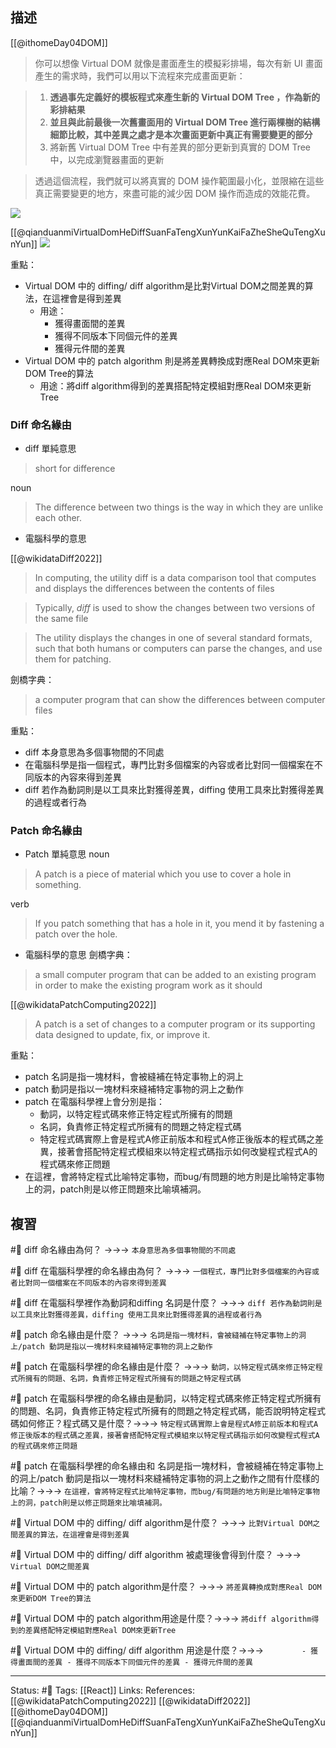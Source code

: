 ## 描述

[[@ithomeDay04DOM]]
> 你可以想像 Virtual DOM 就像是畫面產生的模擬彩排場，每次有新 UI 畫面產生的需求時，我們可以用以下流程來完成畫面更新：

> 1.  **透過事先定義好的模板程式來產生新的 Virtual DOM Tree ，作為新的彩排結果**
> 2.  **並且與此前最後一次舊畫面用的 Virtual DOM Tree 進行兩棵樹的結構細節比較，其中差異之處才是本次畫面更新中真正有需要變更的部分**
> 3.  將新舊 Virtual DOM Tree 中有差異的部分更新到真實的 DOM Tree 中，以完成瀏覽器畫面的更新

> 透過這個流程，我們就可以將真實的 DOM 操作範圍最小化，並限縮在這些真正需要變更的地方，來盡可能的減少因 DOM 操作而造成的效能花費。

![](https://miro.medium.com/max/1400/1*ZXE-64hJcWYfNjmWAjiRmw.png)



[[@qianduanmiVirtualDomHeDiffSuanFaTengXunYunKaiFaZheSheQuTengXunYun]]
![](https://ask.qcloudimg.com/http-save/yehe-3615838/w5t0r1qd60.jpeg?imageView2/2/w/1620)

重點：
- Virtual DOM 中的 diffing/ diff algorithm是比對Virtual DOM之間差異的算法，在這裡會是得到差異
	- 用途：
		- 獲得畫面間的差異
		- 獲得不同版本下同個元件的差異
		- 獲得元件間的差異
- Virtual DOM 中的 patch algorithm 則是將差異轉換成對應Real DOM來更新DOM Tree的算法
	- 用途：將diff algorithm得到的差異搭配特定模組對應Real DOM來更新Tree



### Diff 命名緣由

- diff 單純意思

> short for difference 

noun
> The difference between two things is the way in which they are unlike each other.


- 電腦科學的意思

[[@wikidataDiff2022]]
> In computing, the utility diff is a data comparison tool that computes and displays the differences between the contents of files

> Typically, _diff_ is used to show the changes between two versions of the same file

> The utility displays the changes in one of several standard formats, such that both humans or computers can parse the changes, and use them for patching. 

劍橋字典：
> a computer program that can show the differences between computer files


重點：
- diff 本身意思為多個事物間的不同處
- 在電腦科學是指一個程式，專門比對多個檔案的內容或者比對同一個檔案在不同版本的內容來得到差異
- diff 若作為動詞則是以工具來比對獲得差異，diffing 使用工具來比對獲得差異的過程或者行為



### Patch 命名緣由

- Patch 單純意思
noun
> A patch is a piece of material which you use to cover a hole in something.

verb
> If you patch something that has a hole in it, you mend it by fastening a patch over the hole. 


- 電腦科學的意思
劍橋字典：
> a small computer program that can be added to an existing program in order to make the existing program work as it should

[[@wikidataPatchComputing2022]]
> A patch is a set of changes to a computer program or its supporting data designed to update, fix, or improve it.


重點：
- patch 名詞是指一塊材料，會被縫補在特定事物上的洞上
- patch 動詞是指以一塊材料來縫補特定事物的洞上之動作
- patch 在電腦科學裡上會分別是指：
	- 動詞，以特定程式碼來修正特定程式所擁有的問題
	- 名詞，負責修正特定程式所擁有的問題之特定程式碼
	- 特定程式碼實際上會是程式A修正前版本和程式A修正後版本的程式碼之差異，接著會搭配特定程式模組來以特定程式碼指示如何改變程式程式A的程式碼來修正問題
- 在這裡，會將特定程式比喻特定事物，而bug/有問題的地方則是比喻特定事物上的洞，patch則是以修正問題來比喻填補洞。


## 複習

#🧠 diff 命名緣由為何？ ->->-> `本身意思為多個事物間的不同處`
<!--SR:!2022-12-13,46,250-->

#🧠 diff 在電腦科學裡的命名緣由為何？  ->->-> `一個程式，專門比對多個檔案的內容或者比對同一個檔案在不同版本的內容來得到差異`
<!--SR:!2022-12-09,44,249-->

#🧠 diff 在電腦科學裡作為動詞和diffing 名詞是什麼？ ->->-> `diff 若作為動詞則是以工具來比對獲得差異，diffing 使用工具來比對獲得差異的過程或者行為`
<!--SR:!2022-12-05,41,249-->

#🧠 patch 命名緣由是什麼？ ->->-> `名詞是指一塊材料，會被縫補在特定事物上的洞上/patch 動詞是指以一塊材料來縫補特定事物的洞上之動作`
<!--SR:!2023-01-24,74,250-->


#🧠 patch 在電腦科學裡的命名緣由是什麼？ ->->-> `動詞，以特定程式碼來修正特定程式所擁有的問題、名詞，負責修正特定程式所擁有的問題之特定程式碼`
<!--SR:!2023-01-20,71,250-->

#🧠 patch 在電腦科學裡的命名緣由是動詞，以特定程式碼來修正特定程式所擁有的問題、名詞，負責修正特定程式所擁有的問題之特定程式碼，能否說明特定程式碼如何修正？程式碼又是什麼？->->-> `特定程式碼實際上會是程式A修正前版本和程式A修正後版本的程式碼之差異，接著會搭配特定程式模組來以特定程式碼指示如何改變程式程式A的程式碼來修正問題`
<!--SR:!2022-12-03,38,230-->

#🧠 patch 在電腦科學裡的命名緣由和 名詞是指一塊材料，會被縫補在特定事物上的洞上/patch 動詞是指以一塊材料來縫補特定事物的洞上之動作之間有什麼樣的比喻？->->-> `在這裡，會將特定程式比喻特定事物，而bug/有問題的地方則是比喻特定事物上的洞，patch則是以修正問題來比喻填補洞。`
<!--SR:!2023-01-24,74,250-->

#🧠  Virtual DOM 中的 diffing/ diff algorithm是什麼？ ->->-> `比對Virtual DOM之間差異的算法，在這裡會是得到差異`
<!--SR:!2023-02-28,90,249-->


#🧠 Virtual DOM 中的 diffing/ diff algorithm 被處理後會得到什麼？ ->->-> `Virtual DOM之間差異`
<!--SR:!2023-01-24,74,250-->

#🧠 Virtual DOM 中的 patch algorithm是什麼？ ->->-> `將差異轉換成對應Real DOM來更新DOM Tree的算法`
<!--SR:!2022-12-01,38,249-->


#🧠 Virtual DOM 中的 patch algorithm用途是什麼？->->-> `將diff algorithm得到的差異搭配特定模組對應Real DOM來更新Tree`
<!--SR:!2023-01-13,67,250-->


#🧠 Virtual DOM 中的 diffing/ diff algorithm 用途是什麼？->->-> `		- 獲得畫面間的差異 - 獲得不同版本下同個元件的差異 - 獲得元件間的差異`
<!--SR:!2023-01-11,64,250-->

---
Status: #🌱 
Tags:
[[React]]
Links:
References:
[[@wikidataPatchComputing2022]]
[[@wikidataDiff2022]]
[[@ithomeDay04DOM]]
[[@qianduanmiVirtualDomHeDiffSuanFaTengXunYunKaiFaZheSheQuTengXunYun]]